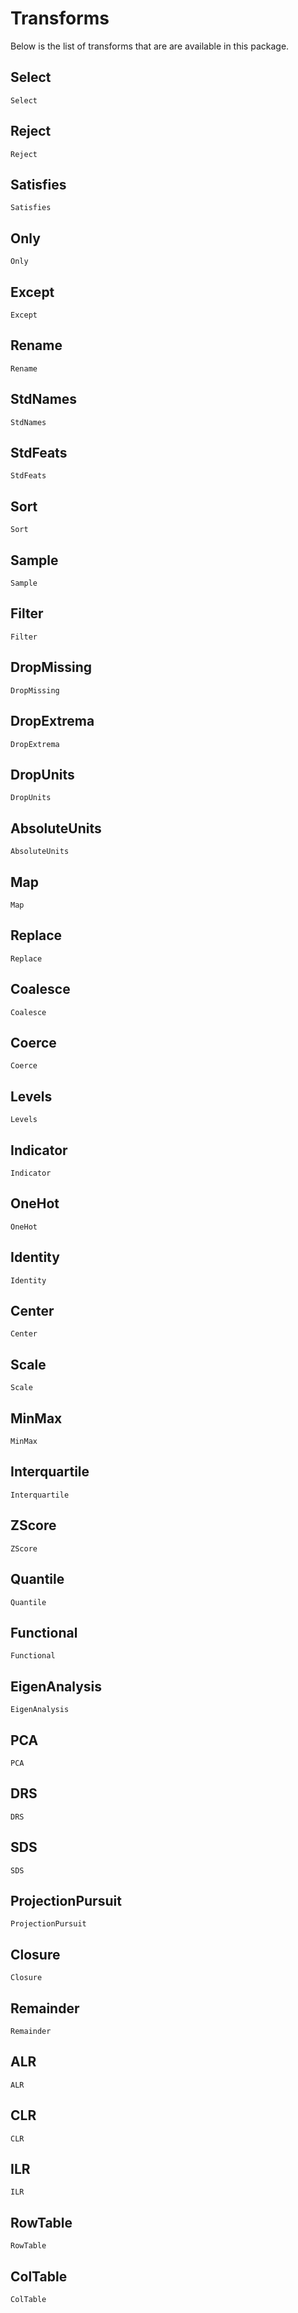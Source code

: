 # Transforms

Below is the list of transforms that are are available in this package.

## Select

```@docs
Select
```

## Reject

```@docs
Reject
```

## Satisfies

```@docs
Satisfies
```

## Only

```@docs
Only
```

## Except

```@docs
Except
```

## Rename

```@docs
Rename
```

## StdNames

```@docs
StdNames
```

## StdFeats

```@docs
StdFeats
```

## Sort

```@docs
Sort
```

## Sample

```@docs
Sample
```

## Filter

```@docs
Filter
```

## DropMissing

```@docs
DropMissing
```

## DropExtrema

```@docs
DropExtrema
```

## DropUnits

```@docs
DropUnits
```

## AbsoluteUnits

```@docs
AbsoluteUnits
```

## Map

```@docs
Map
```

## Replace

```@docs
Replace
```

## Coalesce

```@docs
Coalesce
```

## Coerce

```@docs
Coerce
```

## Levels

```@docs
Levels
```

## Indicator

```@docs
Indicator
```

## OneHot

```@docs
OneHot
```

## Identity

```@docs
Identity
```

## Center

```@docs
Center
```

## Scale

```@docs
Scale
```

## MinMax

```@docs
MinMax
```

## Interquartile

```@docs
Interquartile
```

## ZScore

```@docs
ZScore
```

## Quantile

```@docs
Quantile
```

## Functional

```@docs
Functional
```

## EigenAnalysis

```@docs
EigenAnalysis
```

## PCA

```@docs
PCA
```

## DRS

```@docs
DRS
```

## SDS

```@docs
SDS
```

## ProjectionPursuit

```@docs
ProjectionPursuit
```

## Closure

```@docs
Closure
```

## Remainder

```@docs
Remainder
```

## ALR

```@docs
ALR
```

## CLR

```@docs
CLR
```

## ILR

```@docs
ILR
```

## RowTable

```@docs
RowTable
```

## ColTable

```@docs
ColTable
```
